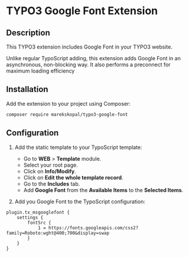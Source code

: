 # TYPO3 Google Font Extension

## Description
This TYPO3 extension includes Google Font in your TYPO3 website.

Unlike regular TypoScript adding, this extension adds Google Font in an asynchronous, non-blocking way.
It also performs a preconnect for maximum loading efficiency

## Installation

Add the extension to your project using Composer:
```sh
composer require marekskopal/typo3-google-font
```


## Configuration

1. Add the static template to your TypoScript template:
    - Go to **WEB** > **Template** module.
    - Select your root page.
    - Click on **Info/Modify**.
    - Click on **Edit the whole template record**.
    - Go to the **Includes** tab.
    - Add **Google Font** from the **Available Items** to the **Selected Items**.

2. Add you Google Font to the TypoScript configuration:
```
plugin.tx_msgooglefont {
    settings {
        fontSrc {
            1 = https://fonts.googleapis.com/css2?family=Roboto:wght@400;700&display=swap
        }
    }
}

```
